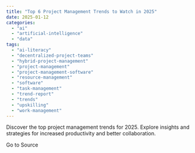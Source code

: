 ```yaml
---
title: "Top 6 Project Management Trends to Watch in 2025"
date: 2025-01-12
categories: 
  - "ai"
  - "artificial-intelligence"
  - "data"
tags: 
  - "ai-literacy"
  - "decentralized-project-teams"
  - "hybrid-project-management"
  - "project-management"
  - "project-management-software"
  - "resource-management"
  - "software"
  - "task-management"
  - "trend-report"
  - "trends"
  - "upskilling"
  - "work-management"
---
```


Discover the top project management trends for 2025. Explore insights and strategies for increased productivity and better collaboration.

Go to Source
